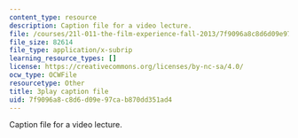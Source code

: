 ```yaml
---
content_type: resource
description: Caption file for a video lecture.
file: /courses/21l-011-the-film-experience-fall-2013/7f9096a8c8d6d09e97cab870dd351ad4_HypQZfQPtYk.srt
file_size: 82614
file_type: application/x-subrip
learning_resource_types: []
license: https://creativecommons.org/licenses/by-nc-sa/4.0/
ocw_type: OCWFile
resourcetype: Other
title: 3play caption file
uid: 7f9096a8-c8d6-d09e-97ca-b870dd351ad4
---
```

Caption file for a video lecture.
